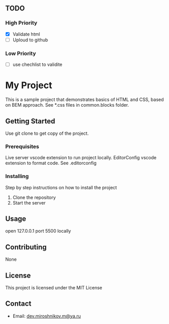 ## TODO

### High Priority

- [x] Validate html
- [ ] Uploud to github

### Low Priority

- [ ] use chechlist to validite



# My Project

This is a sample project that demonstrates basics of HTML and CSS, based on BEM approach.
See *.css files in common.blocks folder.

## Getting Started

Use git clone to get copy of the project.

### Prerequisites

Live server vscode extension to run project locally.
EditorConfig vscode extension to format code. See .editorconfig

### Installing

Step by step instructions on how to install the project

1. Clone the repository
2. Start the server

## Usage

open 127.0.0.1 port 5500 locally

## Contributing

None

## License

This project is licensed under the MIT License

## Contact

- Email: dev.miroshnikov.m@ya.ru


